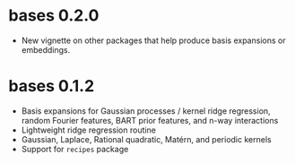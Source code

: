 # bases 0.2.0
* New vignette on other packages that help produce basis expansions or embeddings.

# bases 0.1.2

* Basis expansions for Gaussian processes / kernel ridge regression,
  random Fourier features, BART prior features, and n-way interactions
* Lightweight ridge regression routine
* Gaussian, Laplace, Rational quadratic, Matérn, and periodic kernels
* Support for `recipes` package
